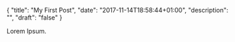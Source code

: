 {
    "title": "My First Post",
    "date": "2017-11-14T18:58:44+01:00",
    "description": "",
    "draft": "false"
}

Lorem Ipsum.
